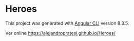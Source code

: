 # Heroes

This project was generated with [Angular CLI](https://github.com/angular/angular-cli) version 8.3.5.

Ver online
https://alejandropratesi.github.io/Heroes/
